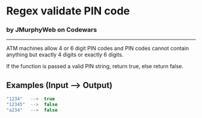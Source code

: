 ﻿# Regex validate PIN code

### by JMurphyWeb on Codewars

---

ATM machines allow 4 or 6 digit PIN codes and PIN codes cannot contain anything but exactly 4 digits or exactly 6 digits.

If the function is passed a valid PIN string, return true, else return false.

## Examples (Input --> Output)

```csharp
"1234"   -->  true
"12345"  -->  false
"a234"   -->  false
```
